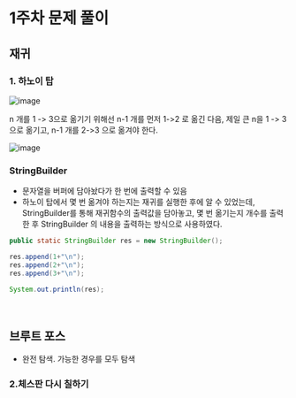 # 1주차 문제 풀이

## 재귀

### 1. 하노이 탑 

![image](https://user-images.githubusercontent.com/57666289/151686840-744cbf73-f9c7-475b-a48e-fcab86882e0c.png)

n 개를 1 -> 3으로 옮기기 위해선 n-1 개를 먼저 1->2 로 옮긴 다음, 제일 큰 n을 1 -> 3으로 옮기고, n-1 개를 2->3 으로 옮겨야 한다.

![image](https://user-images.githubusercontent.com/57666289/151686878-06c494d8-a8c0-4349-b4a3-a4abfa725475.png)


### StringBuilder 
- 문자열을 버퍼에 담아놨다가 한 번에 출력할 수 있음
- 하노이 탑에서 몇 번 옮겨야 하는지는 재귀를 실행한 후에 알 수 있었는데, StringBuilder를 통해 재귀함수의 출력값을 담아놓고, 몇 번 옮기는지 개수를 출력한 후 StringBuilder 의 내용을 출력하는 방식으로 사용하였다.

```java
public static StringBuilder res = new StringBuilder();

res.append(1+"\n");
res.append(2+"\n");
res.append(3+"\n");

System.out.println(res);
```
<br/>

## 브루트 포스
- 완전 탐색. 가능한 경우를 모두 탐색

### 2.체스판 다시 칠하기 
